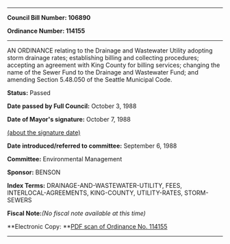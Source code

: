 

********

**Council Bill Number: 106890**
   
**Ordinance Number: 114155**
********

 AN ORDINANCE relating to the Drainage and Wastewater Utility adopting storm drainage rates; establishing billing and collecting procedures; accepting an agreement with King County for billing services; changing the name of the Sewer Fund to the Drainage and Wastewater Fund; and amending Section 5.48.050 of the Seattle Municipal Code.

**Status:** Passed
   
**Date passed by Full Council:** October 3, 1988
   
**Date of Mayor's signature:** October 7, 1988
   
[(about the signature date)](/~public/approvaldate.htm)
   
   
   
**Date introduced/referred to committee:** September 6, 1988
   
**Committee:** Environmental Management
   
**Sponsor:** BENSON
   
   
**Index Terms:** DRAINAGE-AND-WASTEWATER-UTILITY, FEES, INTERLOCAL-AGREEMENTS, KING-COUNTY, UTILITY-RATES, STORM-SEWERS

**Fiscal Note:**_(No fiscal note available at this time)_

**Electronic Copy: **[PDF scan of Ordinance No. 114155](/~archives/Ordinances/Ord_114155.pdf)

********

